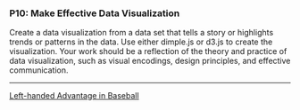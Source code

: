 ### P10: Make Effective Data Visualization

Create a data visualization from a data set that tells a story or highlights trends
or patterns in the data. Use either dimple.js or d3.js to create the visualization.
Your work should be a reflection of the theory and practice of data visualization,
such as visual encodings, design principles, and effective communication.

---
[Left-handed Advantage in Baseball](index.html)
